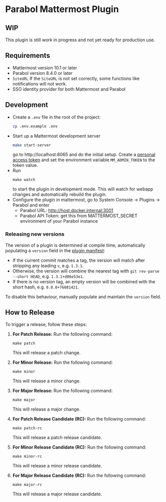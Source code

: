 # Parabol Mattermost Plugin

## WIP ##

This plugin is still work in progress and not yet ready for production use.

## Requirements

- Mattermost version 10.1 or later
- Parabol version 8.4.0 or later
- `SiteURL` If the `SiteURL` is not set correctly, some functions like notifications will not work.
- SSO identity provider for both Mattermost and Parabol

## Development

- Create a `.env` file in the root of the project:
  ```bash
  cp .env.example .env
  ```
- Start up a Mattermost development server
  ```bash
  make start-server
  ```
  go to http://localhost:8065 and do the initial setup. Create a [personal access token](https://docs.mattermost.com/developer/personal-access-tokens.html)
  and set the environment variable `MM_ADMIN_TOKEN` to the token value.
- Run 
  ```
  make watch
  ```
  to start the plugin in development mode. This will watch for webapp changes and automatically rebuild the plugin.
- Configure the plugin in mattermost, go to System Console -> Plugins -> Parabol and enter
  - Parabol URL: http://host.docker.internal:3001
  - Parabol API Token: get this from MATTERMOST_SECRET environment of your Parabol instance

### Releasing new versions

The version of a plugin is determined at compile time, automatically populating a `version` field in the [plugin manifest](plugin.json):
* If the current commit matches a tag, the version will match after stripping any leading `v`, e.g. `1.3.1`.
* Otherwise, the version will combine the nearest tag with `git rev-parse --short HEAD`, e.g. `1.3.1+d06e53e1`.
* If there is no version tag, an empty version will be combined with the short hash, e.g. `0.0.0+76081421`.

To disable this behaviour, manually populate and maintain the `version` field.

## How to Release

To trigger a release, follow these steps:

1. **For Patch Release:** Run the following command:
    ```
    make patch
    ```
   This will release a patch change.

2. **For Minor Release:** Run the following command:
    ```
    make minor
    ```
   This will release a minor change.

3. **For Major Release:** Run the following command:
    ```
    make major
    ```
   This will release a major change.

4. **For Patch Release Candidate (RC):** Run the following command:
    ```
    make patch-rc
    ```
   This will release a patch release candidate.

5. **For Minor Release Candidate (RC):** Run the following command:
    ```
    make minor-rc
    ```
   This will release a minor release candidate.

6. **For Major Release Candidate (RC):** Run the following command:
    ```
    make major-rc
    ```
   This will release a major release candidate.

